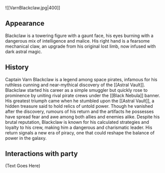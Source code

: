 ![[VarnBlackclaw.jpg|400]]

## Appearance

Blackclaw is a towering figure with a gaunt face, his eyes burning with a dangerous mix of intelligence and malice. His right hand is a fearsome mechanical claw, an upgrade from his original lost limb, now infused with dark astral magic. 

## History

Captain Varn Blackclaw is a legend among space pirates, infamous for his ruthless cunning and near-mythical discovery of the [[Astral Vault]]. Blackclaw started his career as a simple smuggler but quickly rose to prominence by uniting rival pirate crews under the [[Black Nebula]] banner. His greatest triumph came when he stumbled upon the [[Astral Vault]], a hidden treasure said to hold relics of untold power. Though he vanished after the discovery, rumours of his return and the artifacts he possesses have spread fear and awe among both allies and enemies alike. Despite his brutal reputation, Blackclaw is known for his calculated strategies and loyalty to his crew, making him a dangerous and charismatic leader. His return signals a new era of piracy, one that could reshape the balance of power in the galaxy.

## Interactions with party

(Text Goes Here)
